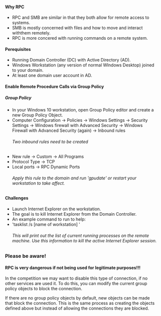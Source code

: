 <h4> Why RPC </h4>
<ul>
  <li> RPC and SMB are similar in that they both allow for remote access to systems. </li>
  <li> SMB is mostly concerned with files and how to move and interact withthem remotely. </li>
  <li> RPC is more concered with running commands on a remote system.</li>
</ul>
<h4> Perequisites </h4>
<ul>
  <li> Running Domain Controller (DC) with Active Directory (AD).</li>
  <li> Windows Workstation (any version of normal WIndows Desktop) joined to your domain. </li>
  <li> At least one domain user account in AD. </li>
  </ul>
  
  <h4> Enable Remote Procedure Calls via Group Policy </h4>
      <h5> Group Policy </h5>
        <ul> 
        <li> In your Windows 10 workstation, open Group Policy editor and create a new Group Policy Object. </li>
        <li> Computer Configuration -> Policies -> Windows Settings -> Security Settings -> 
        Windows firewall with Advanced Security -> Windows Firewall with Advanced Security (again) ->
        Inbound rules </li>
        <h6> Two inbound rules need to be created </h6>
        <li> New rule -> Custom -> All Programs </li>
        <li> Protocol Type -> TCP </li>
        <li> Local ports -> RPC Dynamic Ports </li>
        <h6> Apply this rule to the domain and run 'gpudate' or restart your workstation to take affect.</h6>
        </ul>
  <h4> Challenges </h4>
  <ul> 
      <li> Launch Internet Explorer on the workstation. </li>
      <li> The goal is to kill Internet Explorer from the Domain Controller. </li>
      <li> An example command to run to help: </li>
      <li> 'tasklist /s [name of workstation] '</li>
      <h6> This will print out the list of current running processes on the remote machine.
      Use this information to kill the active Internet Explorer session. </h6>
  </ul>
  <h3> Please be aware! </h3>
  <h4> RPC is very dangerous if not being used for legitimate purposes!!! </h4>
  <p> In the competition we may want to disable this type of connection, if no other services are used it.
  To do this, you can modify the current group policy objects to block the connection.</p>
  <p> If there are no group policy objects by default, new objects can be made that block the connection.
  This is the same process as creating the objects defined above but instead of allowing the connections they are blocked. </p>
